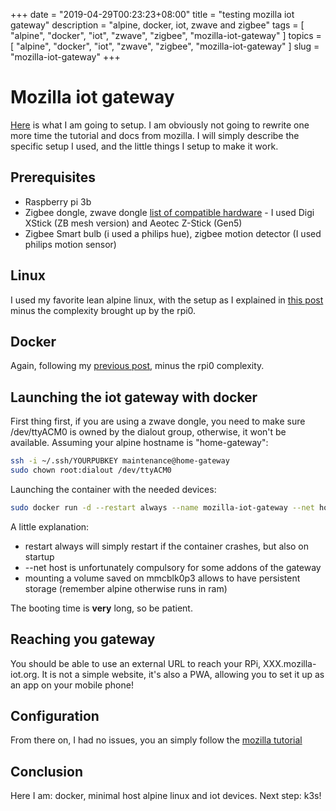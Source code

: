 +++
date = "2019-04-29T00:23:23+08:00"
title = "testing mozilla iot gateway"
description = "alpine, docker, iot, zwave and zigbee"
tags = [ "alpine", "docker", "iot", "zwave", "zigbee", "mozilla-iot-gateway" ]
topics = [ "alpine", "docker", "iot", "zwave", "zigbee", "mozilla-iot-gateway" ]
slug = "mozilla-iot-gateway"
+++

# Mozilla iot gateway

[Here](https://iot.mozilla.org/gateway/) is what I am going to setup.
I am obviously not going to rewrite one more time the tutorial and docs from mozilla.
I will simply describe the specific setup I used, and the little things I setup to make it work.

## Prerequisites

- Raspberry pi 3b
- Zigbee dongle, zwave dongle [list of compatible hardware](https://github.com/mozilla-iot/wiki/wiki/Supported-Hardware) - I used Digi XStick (ZB mesh version) and Aeotec Z-Stick (Gen5)
- Zigbee Smart bulb (i used a philips hue), zigbee motion detector (I used philips motion sensor)

## Linux

I used my favorite lean alpine linux, with the setup as I explained in [this post](https://vincentserpoul.github.io/post/alpine-linux-rpi0/) minus the complexity brought up by the rpi0.

## Docker

Again, following my [previous post](https://vincentserpoul.github.io/post/alpine-linux-rpi0-docker/), minus the rpi0 complexity.

## Launching the iot gateway with docker

First thing first, if you are using a zwave dongle, you need to make sure /dev/ttyACM0 is owned by the dialout group, otherwise, it won't be available.
Assuming your alpine hostname is "home-gateway":

```bash
ssh -i ~/.ssh/YOURPUBKEY maintenance@home-gateway
sudo chown root:dialout /dev/ttyACM0
```

Launching the container with the needed devices:

```bash
sudo docker run -d --restart always --name mozilla-iot-gateway --net host -v /media/mmcblk0p3/mozilla-iot-gateway:/home/node/.mozilla-iot mozillaiot/gateway:arm
```

A little explanation:

- restart always will simply restart if the container crashes, but also on startup
- --net host is unfortunately compulsory for some addons of the gateway
- mounting a volume saved on mmcblk0p3 allows to have persistent storage (remember alpine otherwise runs in ram)

The booting time is **very** long, so be patient.

## Reaching you gateway

You should be able to use an external URL to reach your RPi, XXX.mozilla-iot.org.
It is not a simple website, it's also a PWA, allowing you to set it up as an app on your mobile phone!

## Configuration

From there on, I had no issues, you an simply follow the [mozilla tutorial](https://iot.mozilla.org/docs/gateway-user-guide.html)

## Conclusion

Here I am: docker, minimal host alpine linux and iot devices.
Next step: k3s!
